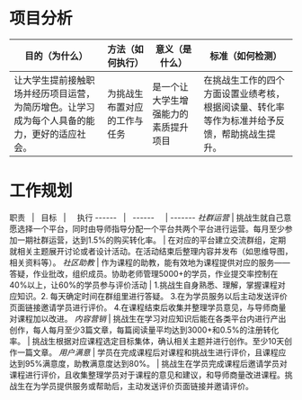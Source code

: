 # 项目分析
目的（为什么） |  方法（如何执行） | 意义（是什么） | 标准（如何检测）
----- | ---- | ------ | -------
让大学生提前接触职场并经历项目运营，为简历增色。让学习成为每个人具备的能力，更好的适应社会。 |  为挑战生布置对应的工作与任务 |  是一个让大学生增强能力的素质提升项目  |  在挑战生工作的四个方面设置业绩考核，根据阅读量、转化率等作为标准并给予反馈，帮助挑战生提升。


# 工作规划
 职责    |    目标    |     执行
------    |    ------     | -------
*社群运营*  | 挑战生就自己意愿选择一个平台，同时由导师指导分配一个平台共两个平台进行运营。每月至少参加一期社群运营，达到1.5%的购买转化率。 |  在对应的平台建立交流群组，定期就相关主题展开讨论或者设计活动。在活动结束后整理内容并发布（如思维导图，相关资料等）。
*社区助教*  |  作为课程的助教，能有效地为课程提供对应的服务——答疑，作业批改，组织成员。协助老师管理5000+的学员，作业提交率控制在40%以上，让60%的学员参与评价活动 | 1.挑战生自身熟悉、理解，掌握课程对应知识。2. 每天确定时间在群组里进行答疑。 3.在为学员服务以后主动发送评价页面链接邀请学员进行评价。 4.在课程结束后收集并整理学员意见，与导师商量对课程加以改进。
*内容营销* | 挑战生在学习对应知识后能在各类平台内进行产出创作，每人每月至少3篇文章，每篇阅读量平均达到3000+和0.5%的注册转化率。 |  挑战生根据对应课程选定目标集体，确认相关主题并进行创作。至少10天创作一篇文章。
*用户满意* | 学员在完成课程后对课程和挑战生进行评价，且课程应达到95%满意度，助教满意度达到80%。 |  挑战生在学员完成课程后邀请学员对课程进行评价，且收集整理学员对于课程的意见和建议，和导师商量改进课程。挑战生在为学员提供服务或帮助后，主动发送评价页面链接并邀请评价。
